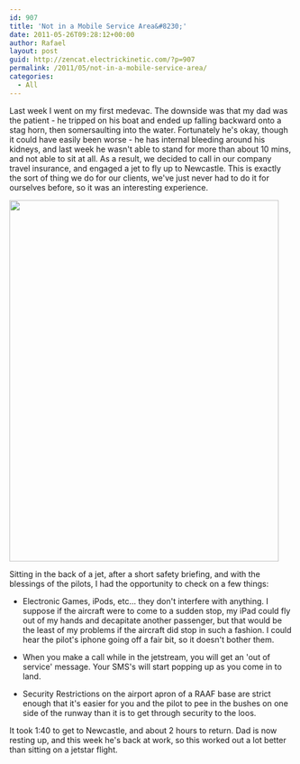 ```yaml
---
id: 907
title: 'Not in a Mobile Service Area&#8230;'
date: 2011-05-26T09:28:12+00:00
author: Rafael
layout: post
guid: http://zencat.electrickinetic.com/?p=907
permalink: /2011/05/not-in-a-mobile-service-area/
categories:
  - All
---
```

Last week I went on my first medevac. The downside was that my dad was the patient - he tripped on his boat and ended up falling backward onto a stag horn, then somersaulting into the water. Fortunately he's okay, though it could have easily been worse - he has internal bleeding around his kidneys, and last week he wasn't able to stand for more than about 10 mins, and not able to sit at all. As a result, we decided to call in our company travel insurance, and engaged a jet to fly up to Newcastle. This is exactly the sort of thing we do for our clients, we've just never had to do it for ourselves before, so it was an interesting experience.

<a href="http://www.rafaelhart.com/2011/05/26/not-in-a-mobile-service-area/jet/" rel="attachment wp-att-909"><img class="aligncenter size-full wp-image-909" title="Inside the Jet" src="http://www.rafaelhart.com/wp-content/uploads/2011/05/jet.jpg" alt="" width="478" height="640" /></a>

Sitting in the back of a jet, after a short safety briefing, and with the blessings of the pilots, I had the opportunity to check on a few things:
<ul>
	<li>Electronic Games, iPods, etc... they don't interfere with anything. I suppose if the aircraft were to come to a sudden stop, my iPad could fly out of my hands and decapitate another passenger, but that would be the least of my problems if the aircraft did stop in such a fashion. I could hear the pilot's iphone going off a fair bit, so it doesn't bother them.</li>
</ul>
<ul>
	<li>When you make a call while in the jetstream, you will get an 'out of service' message. Your SMS's will start popping up as you come in to land.</li>
</ul>
<ul>
	<li>Security Restrictions on the airport apron of a RAAF base are strict enough that it's easier for you and the pilot to pee in the bushes on one side of the runway than it is to get through security to the loos.</li>
</ul>
It took 1:40 to get to Newcastle, and about 2 hours to return. Dad is now resting up, and this week he's back at work, so this worked out a lot better than sitting on a jetstar flight.